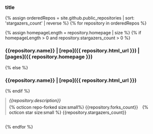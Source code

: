 ### title

{% assign orderedRepos = site.github.public_repositories | sort: 'stargazers_count' | reverse %}
{% for repository in orderedRepos %}

{% assign homepageLength = repository.homepage | size %}
{% if homepageLength > 0 and repository.stargazers_count > 0 %}
### {{repository.name}} | [repo]({{ repository.html_url }}) | [pages]({{ repository.homepage }})
{% else %}
### {{repository.name}} | [repo]({{ repository.html_url }})
{% endif %}
<div style="border-left: 3px solid #CCC; padding-left: 10px; margin-bottom: 30px">
<i>{{repository.description}}</i>
<p style="margin-top: 5px"><span style="margin-right:10px">{% octicon repo-forked size:small%} {{repository.forks_count}}</span> {% octicon star size:small %} {{repository.stargazers_count}} </p>
</div>

{% endfor %}
